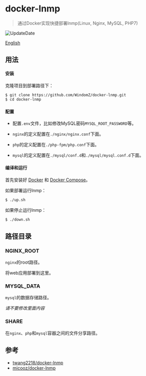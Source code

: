 # docker-lnmp

> 通过Docker实现快捷部署lnmp(Linux, Nginx, MySQL, PHP7)

![UpdateDate](https://img.shields.io/badge/update-2017--06--29-brightgreen.svg?style=flat-square)

[English](https://github.com/WindomZ/docker-lnmp/blob/master/README-en.md#readme)

## 用法

#### 安装

克隆项目到部署路径下：
```bash
$ git clone https://github.com/WindomZ/docker-lnmp.git
$ cd docker-lnmp
```

#### 配置

- 配置`.env`文件，比如修改MySQL密码`MYSQL_ROOT_PASSWORD`等。

- `nginx`的定义配置在`./nginx/nginx.conf`下面。

- `php`的定义配置在`./php-fpm/php.conf`下面。

- `mysql`的定义配置在`./mysql/conf.d`和`./mysql/mysql.conf.d`下面。

#### 编译和运行

首先安装好 [Docker](https://docs.docker.com/) 和 [Docker Compose](https://docs.docker.com/compose/)。

如果部署运行lnmp：
```bash
$ ./up.sh
```

如果停止运行lnmp：
```bash
$ ./down.sh
```

## 路径目录

### NGINX_ROOT

`nginx`的root路径。

将web应用部署到这里。

### MYSQL_DATA

`mysql`的数据存储路径。

_请不要修改里面内容_

### SHARE

在`nginx`、`php`和`mysql`容器之间的文件分享路径。

## 参考

- [twang2218/docker-lnmp](https://github.com/twang2218/docker-lnmp)
- [micooz/docker-lnmp](https://github.com/micooz/docker-lnmp)
